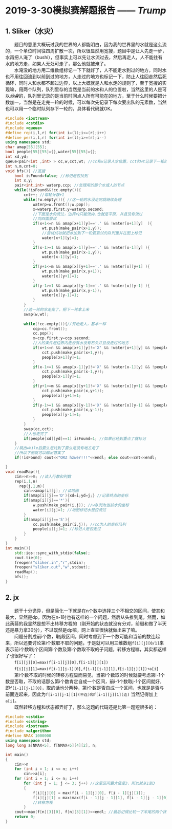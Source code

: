 # 2019-3-30模拟赛解题报告 —— ***Trump***

## 1. Sliker（水灾）

　　题目的意思大概玩过我的世界的人都能明白，因为我的世界里的水就是这么流的，一个单位时间往四周扩散一次，所以很显然用宽搜，题目中是让人先走一步，水再把人淹了（bushi），但事实上可以先让水流过去，然后再走人，人不能往有水的地方走，如果人无处可走了，那么他就被淹了。  
　　水淹没的地方用二维数组标记一下下就好了，人不能走水到过的地方，同时水也不用往回流到以前到过的地方，人走过的地方也标记一下，防止人往回走然后死循环，同时人和水都不超过边界，以上大概就是人和水走的规则了，至于宽搜的实现嘛，用两个队列，队列里存的当然是当前的水和人的位置啦，当然这里的人是可以~~*分身*~~的，队列里记录的是当前时间点人所有可能在的地方，至于什么时候要把计数加一，当然是在走完一轮的时候，可以每次先记录下每次要出队的元素数，当然也可以用一个临时队列存下一轮的，具体看代码就OK。  

```cpp
#include <iostream>
#include <cstdio>
#include <queue>
#define rep(i,l,r) for(int i=(l);i<=(r);i++)
#define per(i,l,r) for(int i=(l);i>=(r);i--)
using namespace std;
char amap[55][55];
bool people[55][55]={},water[55][55]={};
int xd,yd;
queue<pair<int ,int> > cc,w,cct,wt; //cc和w记录人水位置，cct和wt记录下一轮的
int n,m,cnt=0;
void bfs(){ //宽搜
    bool isFound=false; //标记是否找到
    int x,y;
    pair<int,int> waterp,ccp; //处理用的那个水或人的节点
    while(!isFound&&!cc.empty()){
        cnt++; //每轮计数+1
        while(!w.empty()){ //这一轮的水没走完就继续处理
            waterp=w.front();w.pop(); 
            x=waterp.first;y=waterp.second;
            //下面是水的流法，边界内只能流向.也就是平原，并且没有流过
            //向四面尝试
            if(x+1<=n && amap[x+1][y]=='.' && !water[x+1][y]  ){
                wt.push(make_pair(x+1,y)); 
                //尝试成功就把水加到下一轮要尝试的队列里并在图上标记
                water[x+1][y]=1; 
            }
            if(x-1>=1 && amap[x-1][y]=='.' && !water[x-1][y] ){
                wt.push(make_pair(x-1,y));
                water[x-1][y]=1;
            }
            if(y+1<=m && amap[x][y+1]=='.' && !water[x][y+1] ){
                wt.push(make_pair(x,y+1));
                water[x][y+1]=1;
            }
            if(y-1>=1 && amap[x][y-1]=='.' && !water[x][y-1] ){
                wt.push(make_pair(x,y-1));
                water[x][y-1]=1;
            }
        }
        //这一轮的水走完了，把下一轮拿上来
        swap(w,wt);
        
        while(!cc.empty()){//开始走人，基本一样
            ccp=cc.front();
            cc.pop();
            x=ccp.first;y=ccp.second;
            //人的条件是边界内走没有水没有石头并且没走过的地方
            if(x+1<=n && amap[x+1][y]!='X' && !water[x+1][y] && !people[x+1][y] ){
                cct.push(make_pair(x+1,y));
                people[x+1][y]=1;
            }
            if(x-1>=1 && amap[x-1][y]!='X' && !water[x-1][y] && !people[x-1][y] ){
                cct.push(make_pair(x-1,y));
                people[x-1][y]=1;
            }
            if(y+1<=m && amap[x][y+1]!='X' && !water[x][y+1] && !people[x][y+1] ){
                cct.push(make_pair(x,y+1));
                people[x][y+1]=1;
            }
            if(y-1>=1 && amap[x][y-1]!='X' && !water[x][y-1] && !people[x][y+-1] ){
                cct.push(make_pair(x,y-1));
                people[x][y-1]=1;
            }
        }
        swap(cc,cct);
        //人也走完了
        if(people[xd][yd]==1) isFound=1; //如果已经到重点了就标记
    }
    //跳出while后要么是找到了要么是没有地方走了
    //所以下面就可以输出答案了
    if(!isFound) cout<<"ORZ hzwer!!!"<<endl; else cout<<cnt<<endl;

}
void readMap(){
    cin>>n>>m; //读入行数和列数
    rep(i,1,n)
      rep(j,1,m){
        cin>>amap[i][j]; //读地图
        if(amap[i][j]=='D'){xd=i;yd=j;} //记录终点的坐标
        if(amap[i][j]=='*'){
            w.push(make_pair(i,j)); //w队列为当前水的坐标
            water[i][j]=1; //地图标记水是否流过
        }
        if(amap[i][j]=='S'){
            cc.push(make_pair(i,j)); //cc为人的坐标队列
            people[i][j]=1; //标记人是否走过
        }
    }
}
int main(){
    std::ios::sync_with_stdio(false);
    cout.tie(0);
    freopen("sliker.in","r",stdin);
    freopen("sliker.out","w",stdout);
    readMap();
    bfs();
}
```

## 2. jx

　　题干十分诡异，但是简化一下就是在n个数中选择三个不相交的区间，使其和最大，显然是dp，因为在n-1时也有这样的一个问题，然后从头推到尾，然而，如此蒟蒻的我显然是想不出转移方程的（刚开始的状态就没有分对，前缀和做了半天还是暴力拿30分），不过既然是dp嘛，网上查查很快就做出来了嘛。  
　　问题分割成前i个数，取j段区间，同时考虑到下一个数可能和当前的数连起来，所以还要讨论第i个数取不取的问题，于是就可以用三维数组`f[i][j][0/1]`来表示前i个数取j个区间第i个数及第i个数取不取的子问题，转移方程嘛，其实都这样了也很好写了：  
　　`f[i][j][0]=max(f[i-1][j][0],f[i-1][j][1])`  
　　`f[i][j][1]=max(f[i-1][j-1][0],f[i-1][j-1][1],f[i-1][j][1])+a[i]`  
　　第i个数不取的时候的转移方程显而易见，当第i个数取的时候就要考虑第i-1个数是否取，不取的话那么第i个数肯定自成一个区间，前i-1个数取j-1个区间就好，即`f[i-1][j-1][0]`，取的话也分两种，第i个数是否自成一个区间，也就是是否与前面连起来，因此为`f[i-1][j-1][1](不连)和f[i-1][j][1](连)` 当然记得加上`a[i]`。  
　　既然转移方程和状态都弄好了，那么这题的代码还是比第一题短很多的：  

```cpp
#include <cstdio>
#include <cstring>
#include <iostream>
#include <algorithm>
#define NMAX 1000000
using namespace std;
long long a[NMAX+5], f[NMAX+5][4][2], n;

int main()
{
    cin>>n
    for (int i = 1; i <= n; i++)
        cin>>a[i];
    for (int i = 1; i <= n; i++)
        for (int j = 1; j <= 3; j++) //这里区间最大值是3，所以就从1到3
        {
            f[i][j][0] = max(f[i - 1][j][0], f[i - 1][j][1]);
            f[i][j][1] = max(max(f[i - 1][j - 1][1], f[i - 1][j - 1][0]), f[i - 1][j][1]) + a[i];
            //转移方程
        }
    cout<<max(f[n][3][0], f[n][3][1])<<endl; //最后记得比较一下末尾的两个状态
    return 0;
}
```
